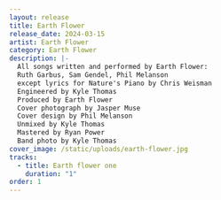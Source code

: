 ```yaml
---
layout: release
title: Earth Flower
release_date: 2024-03-15
artist: Earth Flower
category: Earth Flower
description: |-
  All songs written and performed by Earth Flower:
  Ruth Garbus, Sam Gendel, Phil Melanson
  except lyrics for Nature's Piano by Chris Weisman
  Engineered by Kyle Thomas
  Produced by Earth Flower
  Cover photograph by Jasper Muse
  Cover design by Phil Melanson
  Unmixed by Kyle Thomas
  Mastered by Ryan Power
  Band photo by Kyle Thomas 
cover_image: /static/uploads/earth-flower.jpg
tracks:
  - title: Earth flower one
    duration: "1"
order: 1
---
```

